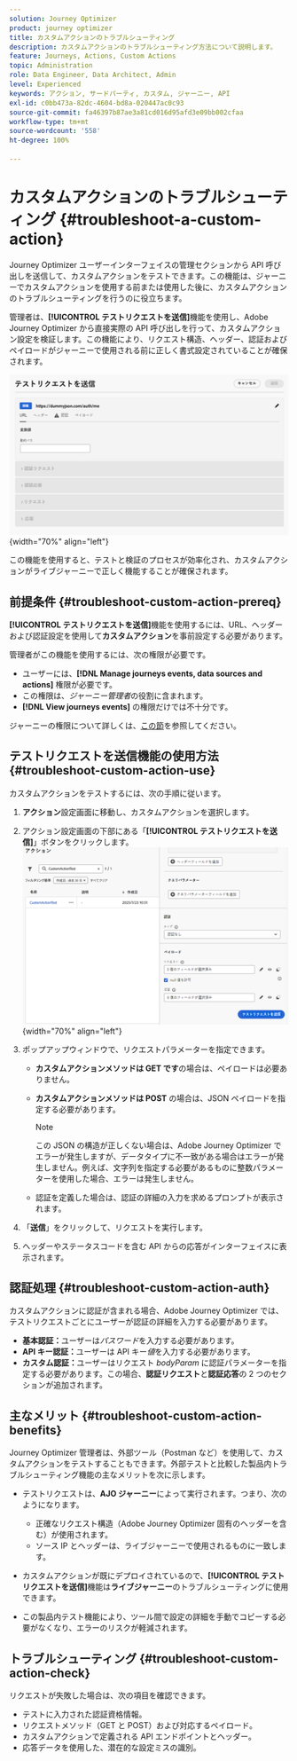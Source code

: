 ```yaml
---
solution: Journey Optimizer
product: journey optimizer
title: カスタムアクションのトラブルシューティング
description: カスタムアクションのトラブルシューティング方法について説明します。
feature: Journeys, Actions, Custom Actions
topic: Administration
role: Data Engineer, Data Architect, Admin
level: Experienced
keywords: アクション, サードパーティ, カスタム, ジャーニー, API
exl-id: c0bb473a-82dc-4604-bd8a-020447ac0c93
source-git-commit: fa46397b87ae3a81cd016d95afd3e09bb002cfaa
workflow-type: tm+mt
source-wordcount: '558'
ht-degree: 100%

---
```


# カスタムアクションのトラブルシューティング {#troubleshoot-a-custom-action}

Journey Optimizer ユーザーインターフェイスの管理セクションから API 呼び出しを送信して、カスタムアクションをテストできます。この機能は、ジャーニーでカスタムアクションを使用する前または使用した後に、カスタムアクションのトラブルシューティングを行うのに役立ちます。

管理者は、**[!UICONTROL テストリクエストを送信]**&#x200B;機能を使用し、Adobe Journey Optimizer から直接実際の API 呼び出しを行って、カスタムアクション設定を検証します。この機能により、リクエスト構造、ヘッダー、認証およびペイロードがジャーニーで使用される前に正しく書式設定されていることが確保されます。

![](assets/send-test-request.png){width="70%" align="left"}

この機能を使用すると、テストと検証のプロセスが効率化され、カスタムアクションがライブジャーニーで正しく機能することが確保されます。

## 前提条件 {#troubleshoot-custom-action-prereq}

**[!UICONTROL テストリクエストを送信]**&#x200B;機能を使用するには、URL、ヘッダーおよび認証設定を使用して&#x200B;**カスタムアクション**&#x200B;を事前設定する必要があります。

管理者がこの機能を使用するには、次の権限が必要です。

* ユーザーには、**[!DNL Manage journeys events, data sources and actions]** 権限が必要です。
* この権限は、*ジャーニー管理者*&#x200B;の役割に含まれます。
* **[!DNL View journeys events]** の権限だけでは不十分です。

ジャーニーの権限について詳しくは、[この節](../administration/high-low-permissions.md#journey-capability)を参照してください。

## テストリクエストを送信機能の使用方法 {#troubleshoot-custom-action-use}

カスタムアクションをテストするには、次の手順に従います。

1. **アクション**&#x200B;設定画面に移動し、カスタムアクションを選択します。
1. アクション設定画面の下部にある「**[!UICONTROL テストリクエストを送信]**」ボタンをクリックします。
   ![アクション設定パネルの「テストリクエストを送信」ボタン](assets/test-request.png){width="70%" align="left"}
1. ポップアップウィンドウで、リクエストパラメーターを指定できます。

   * **カスタムアクションメソッドは GET です**&#x200B;の場合は、ペイロードは必要ありません。
   * **カスタムアクションメソッドは POST** の場合は、JSON ペイロードを指定する必要があります。

     >[!NOTE]
     >
     >この JSON の構造が正しくない場合は、Adobe Journey Optimizer でエラーが発生しますが、データタイプに不一致がある場合はエラーが発生しません。例えば、文字列を指定する必要があるものに整数パラメーターを使用した場合、エラーは発生しません。

   * 認証を定義した場合は、認証の詳細の入力を求めるプロンプトが表示されます。

1. 「**送信**」をクリックして、リクエストを実行します。
1. ヘッダーやステータスコードを含む API からの応答がインターフェイスに表示されます。

## 認証処理 {#troubleshoot-custom-action-auth}

カスタムアクションに認証が含まれる場合、Adobe Journey Optimizer では、テストリクエストごとにユーザーが認証の詳細を入力する必要があります。

* **基本認証：**&#x200B;ユーザーは&#x200B;*パスワード*&#x200B;を入力する必要があります。
* **API キー認証：**&#x200B;ユーザーは API キー&#x200B;*値*&#x200B;を入力する必要があります。
* **カスタム認証：**&#x200B;ユーザーはリクエスト *bodyParam* に認証パラメーターを指定する必要があります。この場合、**認証リクエスト**&#x200B;と&#x200B;**認証応答**&#x200B;の 2 つのセクションが追加されます。

## 主なメリット {#troubleshoot-custom-action-benefits}

Journey Optimizer 管理者は、外部ツール（Postman など）を使用して、カスタムアクションをテストすることもできます。外部テストと比較した製品内トラブルシューティング機能の主なメリットを次に示します。

* テストリクエストは、**AJO ジャーニー**&#x200B;によって実行されます。つまり、次のようになります。

   * 正確なリクエスト構造（Adobe Journey Optimizer 固有のヘッダーを含む）が使用されます。
   * ソース IP とヘッダーは、ライブジャーニーで使用されるものに一致します。

* カスタムアクションが既にデプロイされているので、**[!UICONTROL テストリクエストを送信]**&#x200B;機能は&#x200B;**ライブジャーニー**&#x200B;のトラブルシューティングに使用できます。

* この製品内テスト機能により、ツール間で設定の詳細を手動でコピーする必要がなくなり、エラーのリスクが軽減されます。

## トラブルシューティング {#troubleshoot-custom-action-check}

リクエストが失敗した場合は、次の項目を確認できます。

* テストに入力された認証資格情報。
* リクエストメソッド（GET と POST）および対応するペイロード。
* カスタムアクションで定義される API エンドポイントとヘッダー。
* 応答データを使用した、潜在的な設定ミスの識別。
